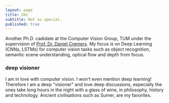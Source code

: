 ```yaml
---
layout: page
title: CHz
subtitle: Not so special.
published: true
---
```


Another Ph.D. cadidate at the Computer Vision Group, TUM under the supervision of [Prof. Dr. Daniel Cremers](https://vision.cs.tum.edu/members/cremers). My focus is on Deep Learning (CNNs, LSTMs) for computer vision tasks such as object recognition, semantic scene understanding, optical flow and depth from focus.

### deep visioner
I am in love with computer vision. I won't even mention deep learning! Therefore I am a deep "visioner" and love deep discussions, especially the ones take long hours in the night with a glass of wine, in philosophy, history and technology. Ancient civilisations such as Sumer, are my favorites.
